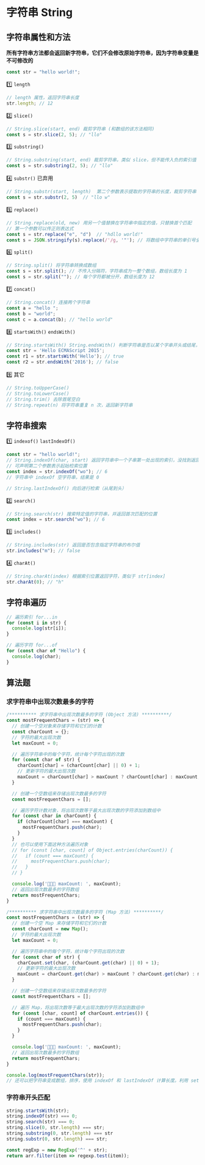 # 字符串 String

## 字符串属性和方法

**所有字符串方法都会返回新字符串，它们不会修改原始字符串，因为字符串变量是不可修改的**

```javascript
const str = "hello world!";
```

1️⃣ `length`

```javascript
// length 属性，返回字符串长度
str.length; // 12
```

2️⃣ `slice()`

```javascript
// String.slice(start, end) 裁剪字符串 (和数组的该方法相同)
const s = str.slice(2, 5); // "llo"
```

3️⃣ `substring()`

```javascript
// String.substring(start, end) 裁剪字符串，类似 slice，但不能传入负的索引值
const s = str.substring(2, 5); // "llo"
```

4️⃣ `substr()` 已弃用

```javascript
// String.substr(start, length)  第二个参数表示提取的字符串的长度，裁剪字符串
const s = str.substr(2, 5)  // "llo w"
```

5️⃣ `replace()`

```javascript
// String.replace(old, new) 用另一个值替换在字符串中指定的值，只替换首个匹配
// 第一个参数可以传正则表达式
const s = str.replace("e", "d")  // "hdllo world!"
const s = JSON.stringify(s).replace(/'/g, '"'); // 将数组中字符串的单引号全部替换成双引号
```

6️⃣ `split()`

```javascript
// String.split() 将字符串转换成数组
const s = str.split(); // 不传入分隔符，字符串成为一整个数组，数组长度为 1
const s = str.split(""); // 每个字符都被分开，数组长度为 12
```

7️⃣ `concat()`

```javascript
// String.concat() 连接两个字符串
const a = "hello ";
const b = "world";
const c = a.concat(b); // "hello world"
```

8️⃣ `startsWith()` `endsWith()`

```javascript
// String.startsWith() String.endsWith() 判断字符串是否以某个字串开头或结尾，返回布尔值
const str = 'Hello ECMAScript 2015';
const r1 = str.startsWith('Hello'); // true
const r2 = str.endsWith('2016'); // false
```

9️⃣ 其它

```javascript
// String.toUpperCase()
// String.toLowerCase()
// String.trim() 去除首尾空白
// String.repeat(n) 将字符串重复 n 次，返回新字符串
```

## 字符串搜索

1️⃣ `indexof()` `lastIndexOf()`

```javascript
const str = "hello world!";
// String.indexOf(char, start) 返回字符串中一个子串第一处出现的索引，没找到返回 -1
// 可声明第二个参数表示起始检索位置
const index = str.indexOf("wo"); // 6
// 字符串中 indexOf 空字符串，结果是 0

// String.lastIndexOf() 向后进行检索（从尾到头）
```

2️⃣ `search()`

```javascript
// String.search(str) 搜索特定值的字符串，并返回首次匹配的位置
const index = str.search("wo"); // 6
```

3️⃣ `includes()`

```javascript
// String.includes(str) 返回是否包含指定字符串的布尔值
str.includes("m"); // false
```

4️⃣ `charAt()`

```javascript
// String.charAt(index) 根据索引位置返回字符，类似于 str[index]
str.charAt(0); // "h"
```

## 字符串遍历

```javascript
// 遍历索引 for...in
for (const i in str) {
  console.log(str[i]);
}

// 遍历字符 for...of
for (const char of "Hello") {
  console.log(char);
}
```

## 算法题

### 求字符串中出现次数最多的字符

```javascript
/********** 求字符串中出现次数最多的字符 (Object 方法) **********/
const mostFrequentChars = (str) => {
  // 创建一个空对象来存储字符和它们的计数
  const charCount = {};
  // 字符的最大出现次数
  let maxCount = 0;

  // 遍历字符串中的每个字符，统计每个字符出现的次数
  for (const char of str) {
    charCount[char] = (charCount[char] || 0) + 1;
    // 更新字符的最大出现次数
    maxCount = charCount[char] > maxCount ? charCount[char] : maxCount;
  }

  // 创建一个空数组来存储出现次数最多的字符
  const mostFrequentChars = [];

  // 遍历字符计数对象，将出现次数等于最大出现次数的字符添加到数组中
  for (const char in charCount) {
    if (charCount[char] === maxCount) {
      mostFrequentChars.push(char);
    }
  }
  // 也可以使用下面这种方法遍历对象
  // for (const [char, count] of Object.entries(charCount)) {
  //   if (count === maxCount) {
  //     mostFrequentChars.push(char);
  //   }
  // }

  console.log('🚀🚀🚀 maxCount: ', maxCount);
  // 返回出现次数最多的字符数组
  return mostFrequentChars;
}

/********** 求字符串中出现次数最多的字符 (Map 方法) **********/
const mostFrequentChars = (str) => {
  // 创建一个空 Map 来存储字符和它们的计数
  const charCount = new Map();
  // 字符的最大出现次数
  let maxCount = 0;

  // 遍历字符串中的每个字符，统计每个字符出现的次数
  for (const char of str) {
    charCount.set(char, (charCount.get(char) || 0) + 1);
    // 更新字符的最大出现次数
    maxCount = charCount.get(char) > maxCount ? charCount.get(char) : maxCount;
  }

  // 创建一个空数组来存储出现次数最多的字符
  const mostFrequentChars = [];

  // 遍历 Map，将出现次数等于最大出现次数的字符添加到数组中
  for (const [char, count] of charCount.entries()) {
    if (count === maxCount) {
      mostFrequentChars.push(char);
    }
  }

  console.log('🚀🚀🚀 maxCount: ', maxCount);
  // 返回出现次数最多的字符数组
  return mostFrequentChars;
}

console.log(mostFrequentChars(str));
// 还可以把字符串变成数组，排序，使用 indexOf 和 lastIndexOf 计算长度。利用 set
```



### 字符串开头匹配

```js
string.startsWith(str);
string.indexOf(str) === 0;
string.search(str) === 0;
string.slice(0, str.length) === str;
string.substring(0, str.length) === str
string.substr(0, str.length) === str;

const regExp = new RegExp('^' + str);
return arr.filter(item => regexp.test(item));
```

